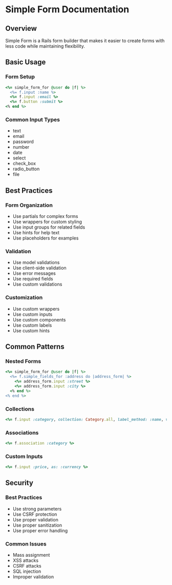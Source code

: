 # Simple Form Documentation

## Overview
Simple Form is a Rails form builder that makes it easier to create forms with less code while maintaining flexibility.

## Basic Usage

### Form Setup
```ruby
<%= simple_form_for @user do |f| %>
  <%= f.input :name %>
  <%= f.input :email %>
  <%= f.button :submit %>
<% end %>
```

### Common Input Types
- text
- email
- password
- number
- date
- select
- check_box
- radio_button
- file

## Best Practices

### Form Organization
- Use partials for complex forms
- Use wrappers for custom styling
- Use input groups for related fields
- Use hints for help text
- Use placeholders for examples

### Validation
- Use model validations
- Use client-side validation
- Use error messages
- Use required fields
- Use custom validations

### Customization
- Use custom wrappers
- Use custom inputs
- Use custom components
- Use custom labels
- Use custom hints

## Common Patterns

### Nested Forms
```ruby
<%= simple_form_for @user do |f| %>
  <%= f.simple_fields_for :address do |address_form| %>
    <%= address_form.input :street %>
    <%= address_form.input :city %>
  <% end %>
<% end %>
```

### Collections
```ruby
<%= f.input :category, collection: Category.all, label_method: :name, value_method: :id %>
```

### Associations
```ruby
<%= f.association :category %>
```

### Custom Inputs
```ruby
<%= f.input :price, as: :currency %>
```

## Security

### Best Practices
- Use strong parameters
- Use CSRF protection
- Use proper validation
- Use proper sanitization
- Use proper error handling

### Common Issues
- Mass assignment
- XSS attacks
- CSRF attacks
- SQL injection
- Improper validation 